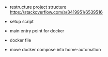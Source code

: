 - restructure project structure
https://stackoverflow.com/a/3419951/6539516

- setup script

- main entry point for docker

- docker file

- move docker compose into home-automation